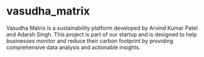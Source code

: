 # vasudha_matrix
Vasudha Matrix is a sustainability platform developed by Arvind Kumar Patel and Adarsh Singh. This project is part of our startup and is designed to help businesses monitor and reduce their carbon footprint by providing comprehensive data analysis and actionable insights.
